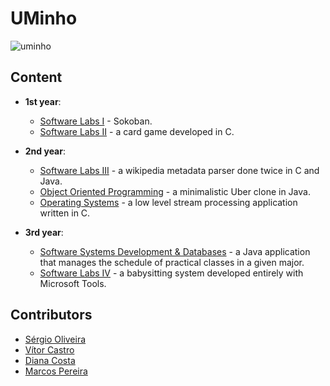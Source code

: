 # UMinho

![uminho](http://www4.di.uminho.pt/~jmf/IMAGES/um_eeng.gif)

## Content

* **1st year**:
  - [Software Labs I](https://github.com/sergiotj/LI1-Sokoban) - Sokoban.
  - [Software Labs II](https://github.com/marcospgp/big-2) - a card game developed in C.

* **2nd year**:
  - [Software Labs III](https://github.com/marcospgp/wikipedia-metadata-parser) - a wikipedia metadata parser done twice in C and Java.
  - [Object Oriented Programming](https://github.com/marcospgp/umer-poo-1617) - a minimalistic Uber clone in Java.
  - [Operating Systems](https://github.com/marcospgp/stream-processing) - a low level stream processing application written in C.

* **3rd year**:
  - [Software Systems Development & Databases](https://github.com/vitorindeep/schedule-management-system) - a Java application that manages the schedule of practical classes in a given major.
  - [Software Labs IV](https://github.com/vitorindeep/babysitting-system) - a babysitting system developed entirely with Microsoft Tools.

## Contributors

* [Sérgio Oliveira](https://github.com/sergiotj)
* [Vítor Castro](https://github.com/vitorindeep)
* [Diana Costa](https://github.com/diisnc)
* [Marcos Pereira](https://github.com/marcospgp)
